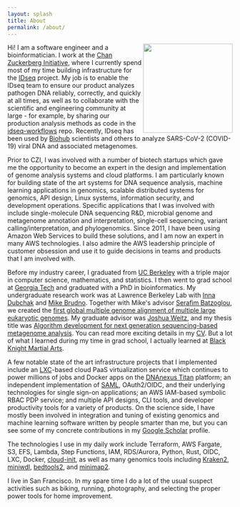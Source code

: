 ```yaml
---
layout: splash
title: About
permalink: /about/
---
```


<img align="right" src="https://avatars1.githubusercontent.com/u/862013" width=200px height=200px>

Hi! I am a software engineer and a bioinformatician. I work at the
[Chan Zuckerberg Initiative](https://chanzuckerberg.com/science/), where I currently spend most of my time building
infrastructure for the [IDseq](https://idseq.net/) project. My job is to enable the IDseq team to ensure our product
analyzes pathogen DNA reliably, correctly, and quickly at all times, as well as to collaborate with the scientific and
engineering community at large - for example, by sharing our production analysis methods as code in the
[idseq-workflows](https://github.com/chanzuckerberg/idseq-workflows) repo. Recently, IDseq has been used by
[Biohub](https://www.czbiohub.org/) scientists and others to analyze SARS-CoV-2 (COVID-19) viral DNA and associated
metagenomes.

Prior to CZI, I was involved with a number of biotech startups which gave me the opportunity to become an expert in
the design and implementation of genome analysis systems and cloud platforms. I am particularly known for building
state of the art systems for DNA sequence analysis, machine learning applications in genomics, scalable distributed
systems for genomics, API design, Linux systems, information security, and development operations. Specific applications
that I was involved with include single-molecule DNA sequencing R&D, microbial genome and metagenome annotation and
interpretation, single-cell sequencing, variant calling/interpretation, and phylogenomics. Since 2011, I have
been using Amazon Web Services to build these solutions, and I am now an expert in many AWS technologies. I also admire
the AWS leadership principle of customer obsession and use it to guide decisions in teams and products that I am
involved with.

Before my industry career, I graduated from [UC Berkeley](https://www.berkeley.edu/) with a triple major in computer
science, mathematics, and statistics. I then went to grad school at [Georgia Tech](https://www.gatech.edu/) and
graduated with a PhD in bioinformatics. My undergraduate research work was at Lawrence Berkeley Lab with
[Inna Dubchak](https://biosciences.lbl.gov/profiles/inna-dubchak-2/) and
[Mike Brudno](http://www.cs.toronto.edu/~brudno/public/). Together with Mike's advisor
[Serafim Batzoglou](https://en.wikipedia.org/wiki/Serafim_Batzoglou), we created the
[first global multiple genome alignment of multiple large eukaryotic genomes](https://genome.cshlp.org/content/19/4/682.long).
My graduate advisor was [Joshua Weitz](https://en.wikipedia.org/wiki/Joshua_Weitz), and my thesis title was
[Algorithm development for next generation sequencing-based metagenome analysis](https://smartech.gatech.edu/bitstream/handle/1853/42779/kislyuk_andrey_o_201012_phd.pdf).
You can read more exciting details in my [CV](akislyuk.pdf). But a lot of what I learned during my time in grad school,
I actually learned at [Black Knight Martial Arts](http://www.blackknight.com/).

A few notable state of the art infrastructure projects that I implemented include an
[LXC](https://linuxcontainers.org/)-based cloud PaaS virtualization service which continues to power millions of jobs
and Docker apps on the [DNAnexus Titan](https://www.dnanexus.com/product-overview/titan) platform; an independent
implementation of [SAML](https://en.wikipedia.org/wiki/Security_Assertion_Markup_Language), OAuth2/OIDC, and their
underlying technologies for single sign-on applications; an AWS IAM-based symbolic RBAC PDP service; and multiple API
designs, CLI tools, and developer productivity tools for a variety of products. On the science side, I have mostly
been involved in integration and tuning of existing genomics and machine learning software written by people smarter
than me, but you can see some of my concrete contributions in my
[Google Scholar](https://scholar.google.com/citations?user=7deTos4AAAAJ&sortby=pubdate) profile.

The technologies I use in my daily work include Terraform, AWS Fargate, S3, EFS, Lambda, Step Functions, IAM,
RDS/Aurora, Python, Rust, OIDC, LXC, Docker, [cloud-init](https://cloud-init.io/), as well as many genomics tools
including [Kraken2](https://ccb.jhu.edu/software/kraken2/), [miniwdl](https://github.com/chanzuckerberg/miniwdl),
[bedtools2](https://github.com/arq5x/bedtools2), and [minimap2](https://github.com/lh3/minimap2).

I live in San Francisco. In my spare time I do a lot of the usual suspect activities such as biking, running,
photography, and selecting the proper power tools for home improvement.
